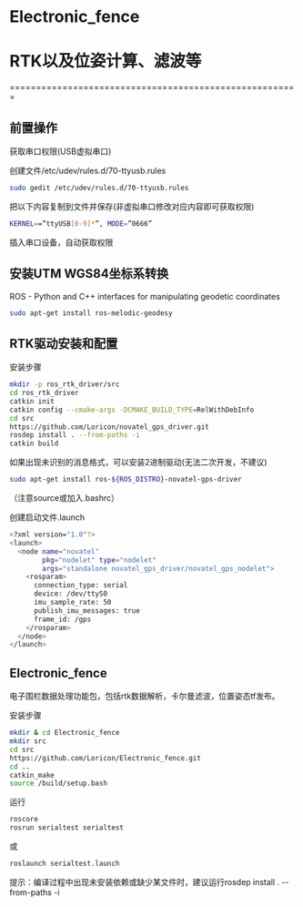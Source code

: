 # Electronic_fence


# RTK以及位姿计算、滤波等
=======================================================

## 前置操作

获取串口权限(USB虚拟串口)

创建文件/etc/udev/rules.d/70-ttyusb.rules
```bash
sudo gedit /etc/udev/rules.d/70-ttyusb.rules
```
把以下内容复制到文件并保存(非虚拟串口修改对应内容即可获取权限)
```bash
KERNEL==”ttyUSB[0-9]*”, MODE=”0666”
```
插入串口设备，自动获取权限


## 安装UTM WGS84坐标系转换

ROS - Python and C++ interfaces for manipulating geodetic coordinates

```bash
sudo apt-get install ros-melodic-geodesy
```



## RTK驱动安装和配置

安装步骤

```bash
mkdir -p ros_rtk_driver/src
cd ros_rtk_driver
catkin init
catkin config --cmake-args -DCMAKE_BUILD_TYPE=RelWithDebInfo
cd src
https://github.com/Loricon/novatel_gps_driver.git
rosdep install . --from-paths -i
catkin build
```
如果出现未识别的消息格式，可以安装2进制驱动(无法二次开发，不建议)

```bash
sudo apt-get install ros-${ROS_DISTRO}-novatel-gps-driver
```

（注意source或加入.bashrc）

创建启动文件.launch

```bash
<?xml version="1.0"?>
<launch>
  <node name="novatel"
        pkg="nodelet" type="nodelet"
        args="standalone novatel_gps_driver/novatel_gps_nodelet">
    <rosparam>
      connection_type: serial
      device: /dev/ttyS0
      imu_sample_rate: 50
      publish_imu_messages: true
      frame_id: /gps
    </rosparam>
  </node>
</launch>


```





## Electronic_fence
电子围栏数据处理功能包，包括rtk数据解析，卡尔曼滤波，位置姿态tf发布。

安装步骤

```bash
mkdir & cd Electronic_fence
mkdir src
cd src
https://github.com/Loricon/Electronic_fence.git
cd ..
catkin_make
source /build/setup.bash
```
运行
```bash
roscore
rosrun serialtest serialtest
```
或
```bash
roslaunch serialtest.launch 
```

提示：编译过程中出现未安装依赖或缺少某文件时，建议运行rosdep install . --from-paths -i
